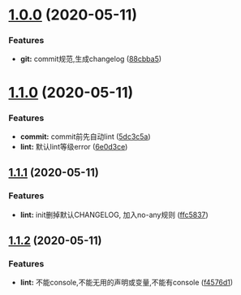 


# [1.0.0](https://gitlab.oneitfarm.com/itfarm_zhangyi/idg-vue-ts/compare/0.0.0...1.0.0) (2020-05-11)


### Features

* **git:** commit规范,生成changelog ([88cbba5](https://gitlab.oneitfarm.com/itfarm_zhangyi/idg-vue-ts/commit/88cbba5d8ea24a7d68a9a34a3567cfccbfebedac))



# [1.1.0](https://gitlab.oneitfarm.com/itfarm_zhangyi/idg-vue-ts/compare/1.0.0...1.1.0) (2020-05-11)


### Features

* **commit:** commit前先自动lint ([5dc3c5a](https://gitlab.oneitfarm.com/itfarm_zhangyi/idg-vue-ts/commit/5dc3c5a8cb1ff3b1ae48f7cb52f21d5c066bbf19))
* **lint:** 默认lint等级error ([6e0d3ce](https://gitlab.oneitfarm.com/itfarm_zhangyi/idg-vue-ts/commit/6e0d3ceff396a3e4e93688bf1702589acf418390))



## [1.1.1](https://gitlab.oneitfarm.com/itfarm_zhangyi/idg-vue-ts/compare/1.1.0...1.1.1) (2020-05-11)


### Features

* **lint:** init删掉默认CHANGELOG, 加入no-any规则 ([ffc5837](https://gitlab.oneitfarm.com/itfarm_zhangyi/idg-vue-ts/commit/ffc5837be5d70dc55fbd98ca53f5492484eac626))



## [1.1.2](https://gitlab.oneitfarm.com/itfarm_zhangyi/idg-vue-ts/compare/1.1.1...1.1.2) (2020-05-11)


### Features

* **lint:** 不能console,不能无用的声明或变量,不能有console ([f4576d1](https://gitlab.oneitfarm.com/itfarm_zhangyi/idg-vue-ts/commit/f4576d142283f4d816e4d79c81fa3551b44986e7))



